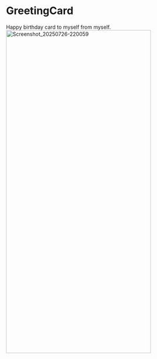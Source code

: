 # GreetingCard
Happy birthday card to myself from myself.
<img width="395" height="881" alt="Screenshot_20250726-220059" src="https://github.com/user-attachments/assets/a6db9203-36bd-493c-bff7-bd0c7b2e1c1c" />

